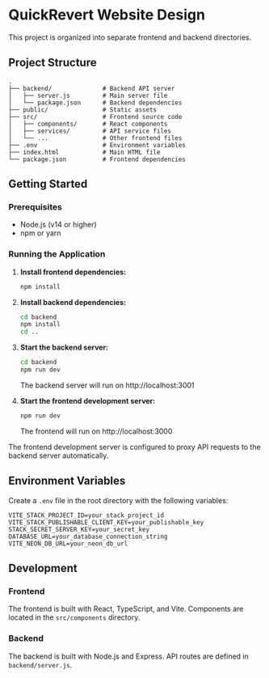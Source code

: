 # QuickRevert Website Design

This project is organized into separate frontend and backend directories.

## Project Structure

```
.
├── backend/              # Backend API server
│   ├── server.js         # Main server file
│   └── package.json      # Backend dependencies
├── public/               # Static assets
├── src/                  # Frontend source code
│   ├── components/       # React components
│   ├── services/         # API service files
│   └── ...               # Other frontend files
├── .env                  # Environment variables
├── index.html            # Main HTML file
└── package.json          # Frontend dependencies
```

## Getting Started

### Prerequisites
- Node.js (v14 or higher)
- npm or yarn

### Running the Application

1. **Install frontend dependencies:**
   ```bash
   npm install
   ```

2. **Install backend dependencies:**
   ```bash
   cd backend
   npm install
   cd ..
   ```

3. **Start the backend server:**
   ```bash
   cd backend
   npm run dev
   ```
   The backend server will run on http://localhost:3001

4. **Start the frontend development server:**
   ```bash
   npm run dev
   ```
   The frontend will run on http://localhost:3000

The frontend development server is configured to proxy API requests to the backend server automatically.

## Environment Variables

Create a `.env` file in the root directory with the following variables:

```
VITE_STACK_PROJECT_ID=your_stack_project_id
VITE_STACK_PUBLISHABLE_CLIENT_KEY=your_publishable_key
STACK_SECRET_SERVER_KEY=your_secret_key
DATABASE_URL=your_database_connection_string
VITE_NEON_DB_URL=your_neon_db_url
```


## Development

### Frontend
The frontend is built with React, TypeScript, and Vite. Components are located in the `src/components` directory.

### Backend
The backend is built with Node.js and Express. API routes are defined in `backend/server.js`.
